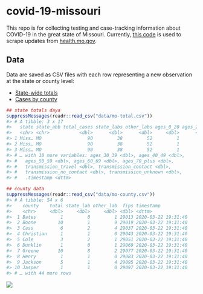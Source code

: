 
<!-- README.md is generated from README.Rmd. Please edit that file -->

# covid-19-missouri

<!-- badges: start -->

<!-- badges: end -->

This repo is for collecting testing and case-tracking information about
COVID-19 in the great state of Missouri. Currently, [this
code](R/scrape.R) is used to scrape updates from
[health.mo.gov](https://health.mo.gov).

## Data

Data are saved as CSV files with each row representing a new observation
at the state or county level:

  - [State-wide totals](data/mo-total.csv)
  - [Cases by county](data/mo-county.csv)

<!-- end list -->

``` r
## state totals daya
suppressMessages(readr::read_csv("data/mo-total.csv"))
#> # A tibble: 3 x 17
#>   state state_abb total_cases state_labs other_labs ages_0_20 ages_20_29
#>   <chr> <chr>           <dbl>      <dbl>      <dbl>     <dbl>      <dbl>
#> 1 Miss… MO                 90         38         52         1         24
#> 2 Miss… MO                 90         38         52         1         24
#> 3 Miss… MO                 90         38         52         1         24
#> # … with 10 more variables: ages_30_39 <dbl>, ages_40_49 <dbl>,
#> #   ages_50_59 <dbl>, ages_60_69 <dbl>, ages_70_plus <dbl>,
#> #   transmission_travel <dbl>, transmission_contact <dbl>,
#> #   transmission_no_contact <dbl>, transmission_unknown <dbl>,
#> #   .timestamp <dttm>

## county data
suppressMessages(readr::read_csv("data/mo-county.csv"))
#> # A tibble: 54 x 6
#>    county    total state_lab other_lab  fips timestamp          
#>    <chr>     <dbl>     <dbl>     <dbl> <dbl> <dttm>             
#>  1 Bates         1         0         1 29013 2020-03-22 19:31:40
#>  2 Boone        10         1         9 29019 2020-03-22 19:31:40
#>  3 Cass          6         2         4 29037 2020-03-22 19:31:40
#>  4 Christian     1         1         0 29043 2020-03-22 19:31:40
#>  5 Cole          3         2         1 29051 2020-03-22 19:31:40
#>  6 Dunklin       1         0         1 29069 2020-03-22 19:31:40
#>  7 Greene       10         8         2 29077 2020-03-22 19:31:40
#>  8 Henry         1         1         0 29083 2020-03-22 19:31:40
#>  9 Jackson       5         1         4 29095 2020-03-22 19:31:40
#> 10 Jasper        1         1         0 29097 2020-03-22 19:31:40
#> # … with 44 more rows
```

![](/home/kmw/rstats/covid-19-missouri/img/timeseries.png)
